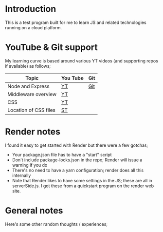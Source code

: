 # Introduction
This is a test program built for me to learn JS and related technologies running on a cloud platform.

# YouTube & Git support
My learning curve is based around various YT videos (and supporting repos if available) as follows;

|Topic|You Tube|Git|
|-----|--------|---|
|Node and Express|[YT](https://www.youtube.com/watch?v=SccSCuHhOw0&t=1448s)|[Git](https://github.com/WebDevSimplified/express-crash-course)|
|Middleware overview|[YT](https://www.youtube.com/watch?v=lY6icfhap2o)||
|CSS|[YT](https://www.youtube.com/watch?v=1PnVor36_40)||
|Location of CSS files|[ST](https://stackoverflow.com/questions/18629327/adding-css-file-to-ejs)||

# Render notes
I found it easy to get started with Render but there were a few gotchas;
* Your package.json file has to have a "start" script
* Don't include package-locks.json in the repo; Render will issue a warning if you do
* There's no need to have a yarn configuration; render does all this internally
* Note that Render likes to have some settings in the JS; these are all in serverSide.js.  I got these from a quickstart program on the render web site.

# General notes
Here's some other random thoughts / experiences;
